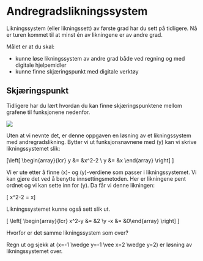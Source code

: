 # Andregradslikningssystem


Likningssystem (eller likningssett) av første grad har du sett på tidligere. Nå er turen kommet til at minst én av likningene er av andre grad.

Målet er at du skal: 

* kunne løse likningssystem av andre grad både ved regning og med digitale hjelpemidler
* kunne finne skjæringspunkt med digitale verktøy

## Skjæringspunkt

Tidligere har du lært hvordan du kan finne skjæringspunktene mellom grafene til funksjonene nedenfor.

![](/bilder/skjaeringpunkt2.png.png)

Uten at vi nevnte det, er denne oppgaven en løsning av et likningssystem med andregradslikning. Bytter vi ut funksjonsnavnene med \(y\) kan vi skrive likningssystemet slik:

\[\left[
\begin{array}{lcr}
y &= &x^2-2 \\
y &= &x
\end{array}
\right] \]

Vi er ute etter å finne \(x\)- og \(y\)-verdiene som passer i  likningssystemet. Vi kan gjøre det ved å benytte innsettingsmetoden. Her er likningene pent ordnet og vi kan sette inn for \(y\). Da får vi denne likningen:

\[ x^2-2  = x\]

Likningssystemet kunne også sett slik ut.

\[ \left[ \begin{array}{lcr} x^2-y &= &2 \\y -x &= &0\end{array}
\right] \]

Hvorfor er det samme likningssystem som over?

Regn ut og sjekk at \(x=-1 \wedge y=-1 \vee x=2 \wedge y=2\) er løsning av likningssystemet over.

